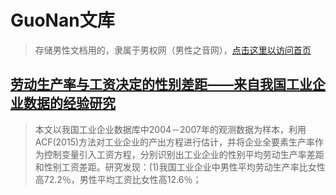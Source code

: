 # GuoNan文库

> 存储男性文档用的，隶属于男权网（男性之音网），[点击这里以访问首页](https://guonan-hub2333.github.io/)

## [劳动生产率与工资决定的性别差距——来自我国工业企业数据的经验研究](劳动生产率与工资决定的性别差距——来自我国工业企业数据的经验研究.pdf)

> 本文以我国工业企业数据库中2004－2007年的观测数据为样本，利用 ACF(2015)方法对工业企业的产出方程进行估计，并将企业全要素生产率作为控制变量引入工资方程，分别识别出工业企业的性别平均劳动生产率差距和性别工资差距。研究发现：(1)我国工业企业中男性平均劳动生产率比女性高72.2％，男性平均工资比女性高12.6％；
